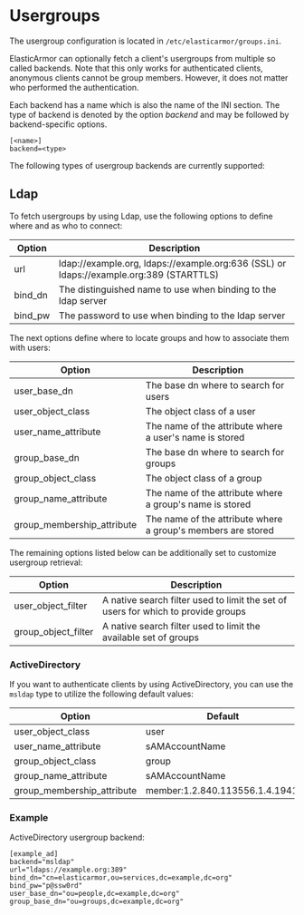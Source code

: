 # <a id="usergroups"></a> Usergroups

The usergroup configuration is located in `/etc/elasticarmor/groups.ini`.

ElasticArmor can optionally fetch a client's usergroups from multiple so called backends. Note that this only works
for authenticated clients, anonymous clients cannot be group members. However, it does not matter who performed the
authentication.

Each backend has a name which is also the name of the INI section. The type of backend is denoted by the option
*backend* and may be followed by backend-specific options.

    [<name>]
    backend=<type>

The following types of usergroup backends are currently supported:

## <a id="usergroups-ldap"></a> Ldap

To fetch usergroups by using Ldap, use the following options to define where and as who to connect:

Option  | Description
--------|----------------------------------------------------------------------------------------
url     | ldap://example.org, ldaps://example.org:636 (SSL) or ldaps://example.org:389 (STARTTLS)
bind_dn | The distinguished name to use when binding to the ldap server
bind_pw | The password to use when binding to the ldap server

The next options define where to locate groups and how to associate them with users:

Option                      | Description
----------------------------|-------------------------------------------------------------
user_base_dn                | The base dn where to search for users
user_object_class           | The object class of a user
user_name_attribute         | The name of the attribute where a user's name is stored
group_base_dn               | The base dn where to search for groups
group_object_class          | The object class of a group
group_name_attribute        | The name of the attribute where a group's name is stored
group_membership_attribute  | The name of the attribute where a group's members are stored

The remaining options listed below can be additionally set to customize usergroup retrieval:

Option              | Description
--------------------|----------------------------------------------------------------------------------
user_object_filter  | A native search filter used to limit the set of users for which to provide groups
group_object_filter | A native search filter used to limit the available set of groups

### <a id="usergroups-ldap-ad"></a> ActiveDirectory

If you want to authenticate clients by using ActiveDirectory, you can use the `msldap` type to utilize
the following default values:

Option                      | Default
----------------------------|--------------------------------
user_object_class           | user
user_name_attribute         | sAMAccountName
group_object_class          | group
group_name_attribute        | sAMAccountName
group_membership_attribute  | member:1.2.840.113556.1.4.1941:

### <a id="usergroups-ldap-example"></a> Example

ActiveDirectory usergroup backend:

    [example_ad]
    backend="msldap"
    url="ldaps://example.org:389"
    bind_dn="cn=elasticarmor,ou=services,dc=example,dc=org"
    bind_pw="p@ssw0rd"
    user_base_dn="ou=people,dc=example,dc=org"
    group_base_dn="ou=groups,dc=example,dc=org"
